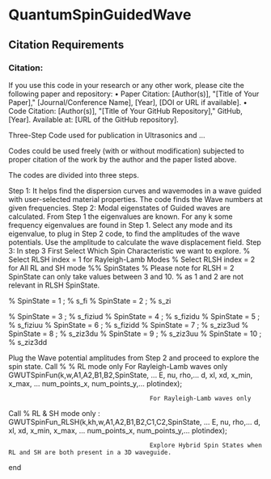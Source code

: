 # QuantumSpinGuidedWave

## Citation Requirements

### Citation:
If you use this code in your research or any other work, please cite the following paper and repository:
•	Paper Citation:
[Author(s)], "[Title of Your Paper]," [Journal/Conference Name], [Year], [DOI or URL if available].
•	Code Citation:
[Author(s)], "[Title of Your GitHub Repository]," GitHub, [Year]. Available at: [URL of the GitHub repository].


Three-Step Code used for publication in Ultrasonics and ...

Codes could be used freely (with or without modification) subjected to proper citation of the work by the author and the paper listed above.

The codes are divided into three steps. 

Step 1: It helps find the dispersion curves and wavemodes in a wave guided with user-selected material properties. The code finds the Wave numbers at given frequencies. 
Step 2: Modal eigenstates of Guided waves are calculated. From Step 1 the eigenvalues are known. For any k some frequency eigenvalues are found in Step 1. Select any mode and its eigenvalue, to plug in Step 2 code, to find the amplitudes of the wave potentials. Use the amplitude to calculate the wave displacement field. 
Step 3: In step 3 First Select Which Spin Characteristic we want to explore. 
% Select RLSH  index = 1 for Rayleigh-Lamb Modes 
% Select RLSH index = 2 for All RL and SH mode 
%% SpinStates
% Please note for RLSH = 2 SpinState can only take values between 3 and 10.
% as 1 and 2 are not relevant in RLSH SpinState. 

% SpinState = 1 ; % s_fi
% SpinState = 2 ; % s_zi

% SpinState = 3 ; % s_fiziud
% SpinState = 4 ; % s_fizidu
% SpinState = 5 ; % s_fiziuu
% SpinState = 6 ; % s_fizidd
% SpinState = 7 ; % s_ziz3ud
% SpinState = 8 ; % s_ziz3du
% SpinState = 9 ; % s_ziz3uu
% SpinState = 10 ; % s_ziz3dd

Plug the Wave potential amplitudes from Step 2 and proceed to explore the spin state. 
Call 
    % % RL mode only For Rayleigh-Lamb waves only 
    GWUTSpinFun(k,w,A1,A2,B1,B2,SpinState, ...
                                           E, nu, rho,...
                                           d, xl, xd, x_min, x_max, ...
                                           num_points_x, num_points_y,...
                                           plotindex);
                                           
                                           For Rayleigh-Lamb waves only 
Call 
    % RL & SH mode only : 
    GWUTSpinFun_RLSH(k,kh,w,A1,A2,B1,B2,C1,C2,SpinState, ...
                                           E, nu, rho,...
                                           d, xl, xd, x_min, x_max, ...
                                           num_points_x, num_points_y,...
                                           plotindex);

                                           Explore Hybrid Spin States when RL and SH are both present in a 3D waveguide. 
end
